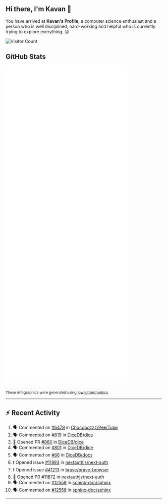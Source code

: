 ## Hi there, I'm Kavan 👋

You have arrived at **Kavan's Profile**, a computer science enthusiast and a person who is well disciplined, hard-working and helpful who is currently trying to explore everything. 😉

![Visitor Count](https://profile-counter.glitch.me/kavania2002/count.svg)

## GitHub Stats

![](./github-metrics.svg)

<sub>These infographics were generated using [lowlighter/metrics](https://github.com/lowlighter/metrics)</sub>

---

## :zap: Recent Activity

<!--START_SECTION:activity-->
1. 🗣 Commented on [#6479](https://github.com/Chocobozzz/PeerTube/issues/6479#issuecomment-2390598051) in [Chocobozzz/PeerTube](https://github.com/Chocobozzz/PeerTube)
2. 🗣 Commented on [#819](https://github.com/DiceDB/dice/issues/819#issuecomment-2382006295) in [DiceDB/dice](https://github.com/DiceDB/dice)
3. 💪 Opened PR [#860](https://github.com/DiceDB/dice/pull/860) in [DiceDB/dice](https://github.com/DiceDB/dice)
4. 🗣 Commented on [#801](https://github.com/DiceDB/dice/issues/801#issuecomment-2381130131) in [DiceDB/dice](https://github.com/DiceDB/dice)
5. 🗣 Commented on [#66](https://github.com/DiceDB/docs/issues/66#issuecomment-2380600832) in [DiceDB/docs](https://github.com/DiceDB/docs)
6. ❗ Opened issue [#11893](https://github.com/nextauthjs/next-auth/issues/11893) in [nextauthjs/next-auth](https://github.com/nextauthjs/next-auth)
7. ❗ Opened issue [#41213](https://github.com/brave/brave-browser/issues/41213) in [brave/brave-browser](https://github.com/brave/brave-browser)
8. 💪 Opened PR [#11872](https://github.com/nextauthjs/next-auth/pull/11872) in [nextauthjs/next-auth](https://github.com/nextauthjs/next-auth)
9. 🗣 Commented on [#12558](https://github.com/sphinx-doc/sphinx/issues/12558#issuecomment-2227352669) in [sphinx-doc/sphinx](https://github.com/sphinx-doc/sphinx)
10. 🗣 Commented on [#12558](https://github.com/sphinx-doc/sphinx/issues/12558#issuecomment-2227345206) in [sphinx-doc/sphinx](https://github.com/sphinx-doc/sphinx)
<!--END_SECTION:activity-->

---

